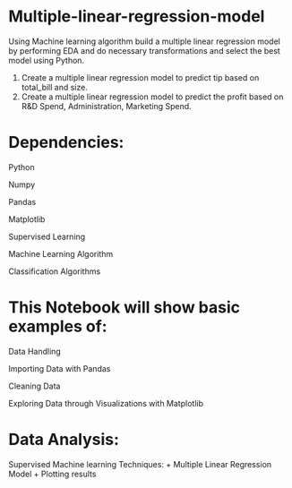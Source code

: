 # Multiple-linear-regression-model
Using Machine learning algorithm build a multiple linear regression model by performing EDA and do necessary transformations and select the best model using Python.
1. Create a multiple linear regression model to predict tip based on total_bill and size.
2. Create a multiple linear regression model to predict the profit based on R&D Spend, Administration, Marketing Spend.

# Dependencies:
Python

Numpy

Pandas

Matplotlib

Supervised Learning

Machine Learning Algorithm

Classification Algorithms

# This Notebook will show basic examples of:
Data Handling

Importing Data with Pandas

Cleaning Data

Exploring Data through Visualizations with Matplotlib

# Data Analysis:
Supervised Machine learning Techniques: + Multiple Linear Regression Model + Plotting results
